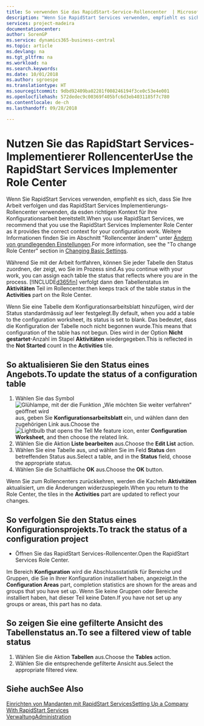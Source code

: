 ```yaml
---
title: So verwenden Sie das RapidStart-Service-Rollencenter  | Microsoft Docs
description: "Wenn Sie RapidStart Services verwenden, empfiehlt es sich, dass Sie Ihre Arbeit verfolgen und das RapidStart Services Implementierungs-Rollencenter verwenden, da esden richtigen Kontext für Ihre Konfigurationsarbeit bereitstellt."
services: project-madeira
documentationcenter: 
author: SorenGP
ms.service: dynamics365-business-central
ms.topic: article
ms.devlang: na
ms.tgt_pltfrm: na
ms.workload: na
ms.search.keywords: 
ms.date: 10/01/2018
ms.author: sgroespe
ms.translationtype: HT
ms.sourcegitcommit: 9dbd92409ba02281f008246194f3ce0c53e4e001
ms.openlocfilehash: 572dedec9c00369f405bfc6d3eb4031185f7c780
ms.contentlocale: de-ch
ms.lasthandoff: 09/28/2018

---
```

# <a name="use-the-rapidstart-services-implementer-role-center"></a><span data-ttu-id="67dd1-103">Nutzen Sie das RapidStart Services-Implementierer Rollencenter</span><span class="sxs-lookup"><span data-stu-id="67dd1-103">Use the RapidStart Services Implementer Role Center</span></span>
<span data-ttu-id="67dd1-104">Wenn Sie RapidStart Services verwenden, empfiehlt es sich, dass Sie Ihre Arbeit verfolgen und das RapidStart Services Implementierungs-Rollencenter verwenden, da esden richtigen Kontext für Ihre Konfigurationsarbeit bereitstellt.</span><span class="sxs-lookup"><span data-stu-id="67dd1-104">When you use RapidStart Services, we recommend that you use the RapidStart Services Implementer Role Center as it provides the correct context for your configuration work.</span></span> <span data-ttu-id="67dd1-105">Weitere Informationen finden Sie im Abschnitt "Rollencenter ändern" unter [Ändern von grundlegenden Einstellungen](ui-change-basic-settings.md).</span><span class="sxs-lookup"><span data-stu-id="67dd1-105">For more information, see the "To change Role Center" section in [Changing Basic Settings](ui-change-basic-settings.md).</span></span>

<span data-ttu-id="67dd1-106">Während Sie mit der Arbeit fortfahren, können Sie jeder Tabelle den Status zuordnen, der zeigt, wo Sie im Prozess sind.</span><span class="sxs-lookup"><span data-stu-id="67dd1-106">As you continue with your work, you can assign each table the status that reflects where you are in the process.</span></span> [!INCLUDE[d365fin](includes/d365fin_md.md)] <span data-ttu-id="67dd1-107">verfolgt dann den Tabellenstatus im **Aktivitäten** Teil im Rollencenter.</span><span class="sxs-lookup"><span data-stu-id="67dd1-107">then keeps track of the table status in the **Activities** part on the Role Center.</span></span>  

<span data-ttu-id="67dd1-108">Wenn Sie eine Tabelle dem Konfigurationsarbeitsblatt hinzufügen, wird der Status standardmässig auf leer festgelegt.</span><span class="sxs-lookup"><span data-stu-id="67dd1-108">By default, when you add a table to the configuration worksheet, its status is set to blank.</span></span> <span data-ttu-id="67dd1-109">Das bedeutet, dass die Konfiguration der Tabelle noch nicht begonnen wurde.</span><span class="sxs-lookup"><span data-stu-id="67dd1-109">This means that configuration of the table has not begun.</span></span> <span data-ttu-id="67dd1-110">Dies wird in der Option **Nicht gestartet**-Anzahl im Stapel **Aktivitäten** wiedergegeben.</span><span class="sxs-lookup"><span data-stu-id="67dd1-110">This is reflected in the **Not Started** count in the **Activities** tile.</span></span>  

## <a name="to-update-the-status-of-a-configuration-table"></a><span data-ttu-id="67dd1-111">So aktualisieren Sie den Status eines Angebots.</span><span class="sxs-lookup"><span data-stu-id="67dd1-111">To update the status of a configuration table</span></span>  
1.  <span data-ttu-id="67dd1-112">Wählen Sie das Symbol ![Glühlampe, mit der die Funktion „Wie möchten Sie weiter verfahren“ geöffnet wird](media/ui-search/search_small.png "Wie möchten Sie weiter verfahren?") aus, geben Sie **Konfigurationsarbeitsblatt** ein, und wählen dann den zugehörigen Link aus.</span><span class="sxs-lookup"><span data-stu-id="67dd1-112">Choose the ![Lightbulb that opens the Tell Me feature](media/ui-search/search_small.png "Tell me what you want to do") icon, enter **Configuration Worksheet**, and then choose the related link.</span></span>  
2.  <span data-ttu-id="67dd1-113">Wählen Sie die Aktion **Liste bearbeiten** aus.</span><span class="sxs-lookup"><span data-stu-id="67dd1-113">Choose the **Edit List** action.</span></span>  
3.  <span data-ttu-id="67dd1-114">Wählen Sie eine Tabelle aus, und wählen Sie im Feld **Status** den betreffenden Status aus.</span><span class="sxs-lookup"><span data-stu-id="67dd1-114">Select a table, and in the **Status** field, choose the appropriate status.</span></span>  
4.  <span data-ttu-id="67dd1-115">Wählen Sie die Schaltfläche **OK** aus.</span><span class="sxs-lookup"><span data-stu-id="67dd1-115">Choose the **OK** button.</span></span>  

<span data-ttu-id="67dd1-116">Wenn Sie zum Rollencenters zurückkehren, werden die Kacheln **Aktivitäten** aktualisiert, um die Änderungen widerzuspiegeln.</span><span class="sxs-lookup"><span data-stu-id="67dd1-116">When you return to the Role Center, the tiles in the **Activities** part are updated to reflect your changes.</span></span>  

## <a name="to-track-the-status-of-a-configuration-project"></a><span data-ttu-id="67dd1-117">So verfolgen Sie den Status eines Konfigurationsprojekts.</span><span class="sxs-lookup"><span data-stu-id="67dd1-117">To track the status of a configuration project</span></span>  
- <span data-ttu-id="67dd1-118">Öffnen Sie das RapidStart Services-Rollencenter.</span><span class="sxs-lookup"><span data-stu-id="67dd1-118">Open the RapidStart Services Role Center.</span></span>  

<span data-ttu-id="67dd1-119">Im Bereich **Konfiguration** wird die Abschlussstatistik für Bereiche und Gruppen, die Sie in Ihrer Konfiguration installiert haben, angezeigt.</span><span class="sxs-lookup"><span data-stu-id="67dd1-119">In the **Configuration Areas** part, completion statistics are shown for the areas and groups that you have set up.</span></span> <span data-ttu-id="67dd1-120">Wenn Sie keine Gruppen oder Bereiche installiert haben, hat dieser Teil keine Daten.</span><span class="sxs-lookup"><span data-stu-id="67dd1-120">If you have not set up any groups or areas, this part has no data.</span></span>  

## <a name="to-see-a-filtered-view-of-table-status"></a><span data-ttu-id="67dd1-121">So zeigen Sie eine gefilterte Ansicht des Tabellenstatus an.</span><span class="sxs-lookup"><span data-stu-id="67dd1-121">To see a filtered view of table status</span></span>  
1. <span data-ttu-id="67dd1-122">Wählen Sie die Aktion **Tabellen** aus.</span><span class="sxs-lookup"><span data-stu-id="67dd1-122">Choose the **Tables** action.</span></span>  
2. <span data-ttu-id="67dd1-123">Wählen Sie die entsprechende gefilterte Ansicht aus.</span><span class="sxs-lookup"><span data-stu-id="67dd1-123">Select the appropriate filtered view.</span></span>  

## <a name="see-also"></a><span data-ttu-id="67dd1-124">Siehe auch</span><span class="sxs-lookup"><span data-stu-id="67dd1-124">See Also</span></span>  
[<span data-ttu-id="67dd1-125">Einrichten von Mandanten mit RapidStart Services</span><span class="sxs-lookup"><span data-stu-id="67dd1-125">Setting Up a Company With RapidStart Services</span></span>](admin-set-up-a-company-with-rapidstart.md)  
[<span data-ttu-id="67dd1-126">Verwaltung</span><span class="sxs-lookup"><span data-stu-id="67dd1-126">Administration</span></span>](admin-setup-and-administration.md)

